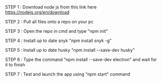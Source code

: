 STEP 1 : Download node js from this link here https://nodejs.org/en/download

STEP 2 : Pull all files onto a repo on your pc

STEP 3 : Open the repo in cmd and type "npm init"

STEP 4 : Install up to date snyk "npm install snyk -g"

STEP 5 : Install up to date husky "npm install --save-dev husky"

STEP 6 : Type the command "npm install --save-dev electron" and wait for it to finish

STEP 7 : Test and launch the app using "npm start" command
